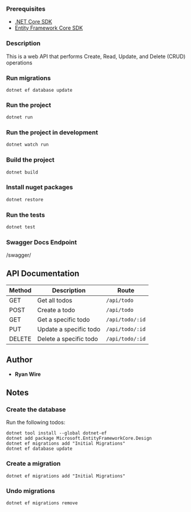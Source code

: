 ### Prerequisites
-  [.NET Core SDK](https://dotnet.microsoft.com/download)
-  [Entity Framework Core SDK](https://docs.microsoft.com/en-us/ef/core/get-started/overview/first-app?tabs=netcore-cli)

### Description
This is a web API that performs Create, Read, Update, and Delete (CRUD) operations

### Run migrations
```
dotnet ef database update
```

### Run the project
```bash
dotnet run
```

### Run the project in development
```bash
dotnet watch run
```
### Build the project
```bash
dotnet build
```

### Install nuget packages
```bash
dotnet restore
```

### Run the tests
```bash
dotnet test
```

### Swagger Docs Endpoint
/swagger/
## API Documentation

| Method  | Description| Route |
| ------------- | ------------- | ------------- |
| GET |  Get all todos | `/api/todo` |
| POST | Create a todo | `/api/todo` |
| GET |  Get a specific todo | `/api/todo/:id` |
| PUT |  Update a specific todo | `/api/todo/:id` |
| DELETE | Delete a specific todo |`/api/todo/:id` |

## Author

*   **Ryan Wire** 

## Notes
### Create the database
Run the following todos:
```
dotnet tool install --global dotnet-ef
dotnet add package Microsoft.EntityFrameworkCore.Design
dotnet ef migrations add "Initial Migrations"
dotnet ef database update
```

### Create a migration
```
dotnet ef migrations add "Initial Migrations"
```
### Undo migrations
```
dotnet ef migrations remove
```